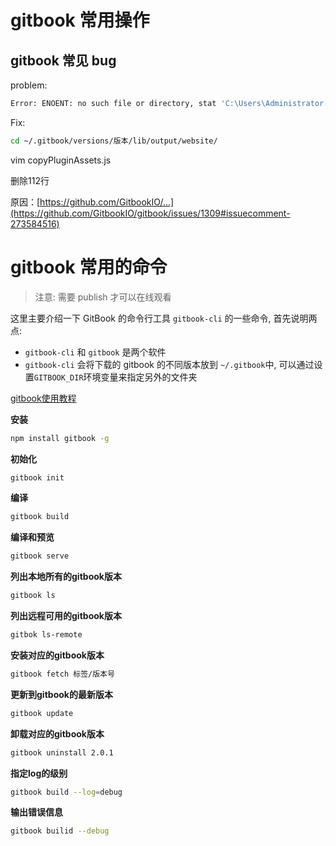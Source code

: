 # gitbook 常用操作

## gitbook 常见 bug 

problem: 

```bash
Error: ENOENT: no such file or directory, stat 'C:\Users\Administrator.DESKTOP-ON5VPQH\Documents\Gitbook\note_book\gitbook\gitbook-plugin-fontsettings\fontsettings.js'
```

Fix:

```bash
cd ~/.gitbook/versions/版本/lib/output/website/
```

vim copyPluginAssets.js

删除112行

原因：[https://github.com/GitbookIO/...](https://github.com/GitbookIO/gitbook/issues/1309#issuecomment-273584516)



# gitbook 常用的命令

> 注意: 需要 publish 才可以在线观看

这里主要介绍一下 GitBook 的命令行工具 `gitbook-cli` 的一些命令, 首先说明两点:

- `gitbook-cli` 和 `gitbook` 是两个软件
- `gitbook-cli` 会将下载的 gitbook 的不同版本放到 `~/.gitbook`中, 可以通过设置`GITBOOK_DIR`环境变量来指定另外的文件夹

[gitbook使用教程](http://www.chengweiyang.cn/gitbook/basic-usage/README.html)

**安装**

```bash
npm install gitbook -g
```

**初始化**

```bash
gitbook init
```

**编译**

```bash
gitbook build
```

**编译和预览**

```bash
gitbook serve
```

**列出本地所有的gitbook版本**

```bash
gitbook ls
```

**列出远程可用的gitbook版本**

```bash
gitbok ls-remote
```

**安装对应的gitbook版本**

```bash
gitbook fetch 标签/版本号
```

**更新到gitbook的最新版本**

```bash
gitbook update
```

**卸载对应的gitbook版本**

```bash
gitbook uninstall 2.0.1
```

**指定log的级别**

```bash
gitbook build --log=debug
```

**输出错误信息**

```bash
gitbook builid --debug
```

